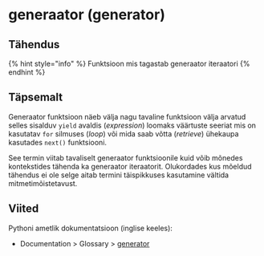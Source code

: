 # generaator \(generator\)

## Tähendus

{% hint style="info" %}
Funktsioon mis tagastab generaator iteraatori
{% endhint %}

## Täpsemalt

Generaator funktsioon näeb välja nagu tavaline funktsioon välja arvatud selles sisalduv `yield` avaldis \(_expression_\) loomaks väärtuste seeriat mis on kasutatav `for` silmuses \(_loop_\) või mida saab võtta \(_retrieve_\) ühekaupa kasutades `next()` funktsiooni.

See termin viitab tavaliselt generaator funktsioonile kuid võib mõnedes kontekstides tähenda ka generaator iteraatorit. Olukordades kus mõeldud tähendus ei ole selge aitab termini täispikkuses kasutamine vältida mitmetimõistetavust.

## Viited

Pythoni ametlik dokumentatsioon \(inglise keeles\):

* Documentation &gt; Glossary &gt; [generator](https://docs.python.org/3/glossary.html#term-generator)

